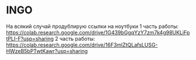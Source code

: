 # INGO
На всякий случай продублирую ссылки на ноутбуки
1 часть работы: https://colab.research.google.com/drive/1G439bGgqYzY7zm7k4g98UKLiFptPLI-F?usp=sharing
2 часть работы: https://colab.research.google.com/drive/16F3mlZtQLafsLUSG-HWzeB5bPTwtKawr?usp=sharing
